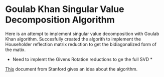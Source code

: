 # Goulab Khan Singular Value Decomposition Algorithm

Here is an attempt to implement singular value decomposition with Goulab Khan algorithm. Succesfully created the algorith to implement the Householder reflection matrix reduction to get the bidiagonalized form of the matix.
* Need to implemt the Givens Rotation reductions to ge the full SVD *

[This](https://web.stanford.edu/class/cme335/lecture6.pdf) document from Stanford gives an idea about the algorithm.
